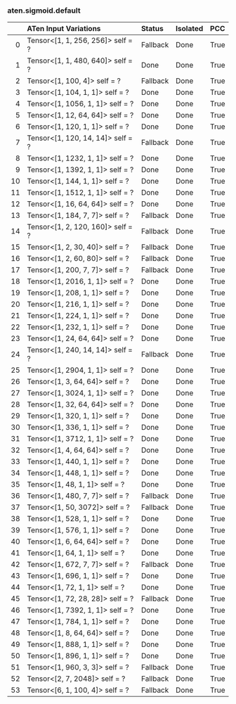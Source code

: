 ### aten.sigmoid.default
|    | ATen Input Variations             | Status   | Isolated   | PCC   |
|---:|:----------------------------------|:---------|:-----------|:------|
|  0 | Tensor<[1, 1, 256, 256]> self = ? | Fallback | Done       | True  |
|  1 | Tensor<[1, 1, 480, 640]> self = ? | Done     | Done       | True  |
|  2 | Tensor<[1, 100, 4]> self = ?      | Fallback | Done       | True  |
|  3 | Tensor<[1, 104, 1, 1]> self = ?   | Done     | Done       | True  |
|  4 | Tensor<[1, 1056, 1, 1]> self = ?  | Done     | Done       | True  |
|  5 | Tensor<[1, 12, 64, 64]> self = ?  | Done     | Done       | True  |
|  6 | Tensor<[1, 120, 1, 1]> self = ?   | Done     | Done       | True  |
|  7 | Tensor<[1, 120, 14, 14]> self = ? | Fallback | Done       | True  |
|  8 | Tensor<[1, 1232, 1, 1]> self = ?  | Done     | Done       | True  |
|  9 | Tensor<[1, 1392, 1, 1]> self = ?  | Done     | Done       | True  |
| 10 | Tensor<[1, 144, 1, 1]> self = ?   | Done     | Done       | True  |
| 11 | Tensor<[1, 1512, 1, 1]> self = ?  | Done     | Done       | True  |
| 12 | Tensor<[1, 16, 64, 64]> self = ?  | Done     | Done       | True  |
| 13 | Tensor<[1, 184, 7, 7]> self = ?   | Fallback | Done       | True  |
| 14 | Tensor<[1, 2, 120, 160]> self = ? | Fallback | Done       | True  |
| 15 | Tensor<[1, 2, 30, 40]> self = ?   | Fallback | Done       | True  |
| 16 | Tensor<[1, 2, 60, 80]> self = ?   | Fallback | Done       | True  |
| 17 | Tensor<[1, 200, 7, 7]> self = ?   | Fallback | Done       | True  |
| 18 | Tensor<[1, 2016, 1, 1]> self = ?  | Done     | Done       | True  |
| 19 | Tensor<[1, 208, 1, 1]> self = ?   | Done     | Done       | True  |
| 20 | Tensor<[1, 216, 1, 1]> self = ?   | Done     | Done       | True  |
| 21 | Tensor<[1, 224, 1, 1]> self = ?   | Done     | Done       | True  |
| 22 | Tensor<[1, 232, 1, 1]> self = ?   | Done     | Done       | True  |
| 23 | Tensor<[1, 24, 64, 64]> self = ?  | Done     | Done       | True  |
| 24 | Tensor<[1, 240, 14, 14]> self = ? | Fallback | Done       | True  |
| 25 | Tensor<[1, 2904, 1, 1]> self = ?  | Done     | Done       | True  |
| 26 | Tensor<[1, 3, 64, 64]> self = ?   | Done     | Done       | True  |
| 27 | Tensor<[1, 3024, 1, 1]> self = ?  | Done     | Done       | True  |
| 28 | Tensor<[1, 32, 64, 64]> self = ?  | Done     | Done       | True  |
| 29 | Tensor<[1, 320, 1, 1]> self = ?   | Done     | Done       | True  |
| 30 | Tensor<[1, 336, 1, 1]> self = ?   | Done     | Done       | True  |
| 31 | Tensor<[1, 3712, 1, 1]> self = ?  | Done     | Done       | True  |
| 32 | Tensor<[1, 4, 64, 64]> self = ?   | Done     | Done       | True  |
| 33 | Tensor<[1, 440, 1, 1]> self = ?   | Done     | Done       | True  |
| 34 | Tensor<[1, 448, 1, 1]> self = ?   | Done     | Done       | True  |
| 35 | Tensor<[1, 48, 1, 1]> self = ?    | Done     | Done       | True  |
| 36 | Tensor<[1, 480, 7, 7]> self = ?   | Fallback | Done       | True  |
| 37 | Tensor<[1, 50, 3072]> self = ?    | Fallback | Done       | True  |
| 38 | Tensor<[1, 528, 1, 1]> self = ?   | Done     | Done       | True  |
| 39 | Tensor<[1, 576, 1, 1]> self = ?   | Done     | Done       | True  |
| 40 | Tensor<[1, 6, 64, 64]> self = ?   | Done     | Done       | True  |
| 41 | Tensor<[1, 64, 1, 1]> self = ?    | Done     | Done       | True  |
| 42 | Tensor<[1, 672, 7, 7]> self = ?   | Fallback | Done       | True  |
| 43 | Tensor<[1, 696, 1, 1]> self = ?   | Done     | Done       | True  |
| 44 | Tensor<[1, 72, 1, 1]> self = ?    | Done     | Done       | True  |
| 45 | Tensor<[1, 72, 28, 28]> self = ?  | Fallback | Done       | True  |
| 46 | Tensor<[1, 7392, 1, 1]> self = ?  | Done     | Done       | True  |
| 47 | Tensor<[1, 784, 1, 1]> self = ?   | Done     | Done       | True  |
| 48 | Tensor<[1, 8, 64, 64]> self = ?   | Done     | Done       | True  |
| 49 | Tensor<[1, 888, 1, 1]> self = ?   | Done     | Done       | True  |
| 50 | Tensor<[1, 896, 1, 1]> self = ?   | Done     | Done       | True  |
| 51 | Tensor<[1, 960, 3, 3]> self = ?   | Fallback | Done       | True  |
| 52 | Tensor<[2, 7, 2048]> self = ?     | Fallback | Done       | True  |
| 53 | Tensor<[6, 1, 100, 4]> self = ?   | Fallback | Done       | True  |

